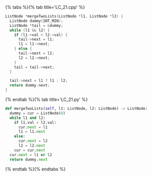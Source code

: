 {% tabs %}{% tab title='LC_21.cpp' %}

```cpp
ListNode *mergeTwoLists(ListNode *l1, ListNode *l2) {
  ListNode dummy(INT_MIN);
  ListNode *tail = &dummy;
  while (l1 && l2) {
    if (l1->val < l2->val) {
      tail->next = l1;
      l1 = l1->next;
    } else {
      tail->next = l2;
      l2 = l2->next;
    }
    tail = tail->next;
  }

  tail->next = l1 ? l1 : l2;
  return dummy.next;
}

```

{% endtab %}{% tab title='LC_21.py' %}

```py
def mergeTwoLists(self, l1: ListNode, l2: ListNode) -> ListNode:
  dummy = cur = ListNode(0)
  while l1 and l2:
    if l1.val < l2.val:
      cur.next = l1
      l1 = l1.next
    else:
      cur.next = l2
      l2 = l2.next
    cur = cur.next
  cur.next = l1 or l2
  return dummy.next
```

{% endtab %}{% endtabs %}
